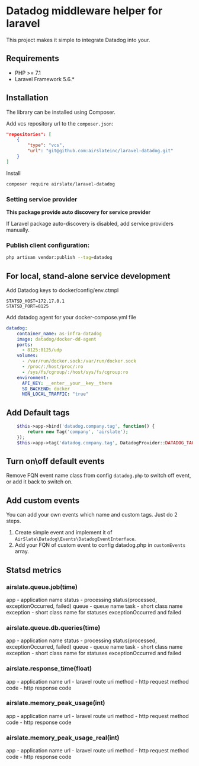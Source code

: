 # Datadog middleware helper for laravel 

This project makes it simple to integrate Datadog into your.

## Requirements

- PHP >= 7.1
- Laravel Framework 5.6.*

## Installation

The library can be installed using Composer.

Add vcs repository url to the `composer.json`:

```json
"repositories": [
    {
        "type": "vcs",
        "url": "git@github.com:airslateinc/laravel-datadog.git"
    }
]
```

Install

```bash
composer require airslate/laravel-datadog
```

### Setting service provider
**This package provide auto discovery for service provider** 

If Laravel package auto-discovery is disabled, add service providers manually.

### Publish client configuration:

```bash
php artisan vendor:publish --tag=datadog
```

## For local, stand-alone service development
Add Datadog keys to docker/config/env.ctmpl
```
STATSD_HOST=172.17.0.1
STATSD_PORT=8125
```

Add datadog agent for your docker-compose.yml file
```yaml
datadog:
    container_name: as-infra-datadog
    image: datadog/docker-dd-agent
    ports:
      - 8125:8125/udp
    volumes:
      - /var/run/docker.sock:/var/run/docker.sock
      - /proc/:/host/proc/:ro
      - /sys/fs/cgroup/:/host/sys/fs/cgroup:ro
    environment:
      API_KEY: __enter__your__key__there
      SD_BACKEND: docker
      NON_LOCAL_TRAFFIC: "true"
```

## Add Default tags

```php
    $this->app->bind('datadog.company.tag', function() {
        return new Tag('company', 'airslate');
    });
    $this->app->tag('datadog.company.tag', DatadogProvider::DATADOG_TAG);
```

## Turn on\off default events

Remove FQN event name class from config `datadog.php` to switch off event, or add it back to switch on.

## Add custom events

You can add your own events which name and custom tags. Just do 2 steps.
1. Create simple event and implement it of `AirSlate\Datadog\Events\DatadogEventInterface`.
2. Add your FQN of custom event to config datadog.php in `customEvents` array.

## Statsd metrics


### airslate.queue.job(time)

app - application name
status - processing status(processed, exceptionOccurred, failed)
queue - queue name
task - short class name
exception - short class name for statuses exceptionOccurred and failed

### airslate.queue.db.queries(time)

app - application name
status - processing status(processed, exceptionOccurred, failed)
queue - queue name
task - short class name
exception - short class name for statuses exceptionOccurred and failed

### airslate.response_time(float)

app - application name
url - laravel route uri
method - http request method
code - http response code

### airslate.memory_peak_usage(int)

app - application name
url - laravel route uri
method - http request method
code - http response code

### airslate.memory_peak_usage_real(int)

app - application name
url - laravel route uri
method - http request method
code - http response code
